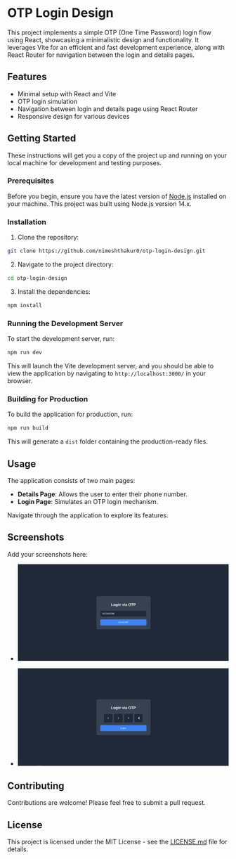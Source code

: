# OTP Login Design

This project implements a simple OTP (One Time Password) login flow using React, showcasing a minimalistic design and functionality. It leverages Vite for an efficient and fast development experience, along with React Router for navigation between the login and details pages.

## Features

- Minimal setup with React and Vite
- OTP login simulation
- Navigation between login and details page using React Router
- Responsive design for various devices

## Getting Started

These instructions will get you a copy of the project up and running on your local machine for development and testing purposes.

### Prerequisites

Before you begin, ensure you have the latest version of [Node.js](https://nodejs.org/) installed on your machine. This project was built using Node.js version 14.x.

### Installation

1. Clone the repository:

```bash
git clone https://github.com/nimeshthakur0/otp-login-design.git
```

2. Navigate to the project directory:

```bash
cd otp-login-design
```

3. Install the dependencies:

```bash
npm install
```

### Running the Development Server

To start the development server, run:

```bash
npm run dev
```

This will launch the Vite development server, and you should be able to view the application by navigating to `http://localhost:3000/` in your browser.

### Building for Production

To build the application for production, run:

```bash
npm run build
```

This will generate a `dist` folder containing the production-ready files.

## Usage

The application consists of two main pages:

- **Details Page**: Allows the user to enter their phone number.
- **Login Page**: Simulates an OTP login mechanism.

Navigate through the application to explore its features.

## Screenshots

Add your screenshots here:

- ![Screenshot 1](img1.png)

- ![Screenshot 2](img2.png)

## Contributing

Contributions are welcome! Please feel free to submit a pull request.

## License

This project is licensed under the MIT License - see the [LICENSE.md](LICENSE.md) file for details.
